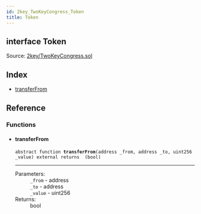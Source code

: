 ```yaml
---
id: 2key_TwoKeyCongress_Token
title: Token
---
```


<div class="contract-doc"><div class="contract"><h2 class="contract-header"><span class="contract-kind">interface</span> Token</h2><div class="source">Source: <a href="git+https://github.com/2keynet/web3-alpha/blob/v0.0.1/contracts/2key/TwoKeyCongress.sol" target="_blank">2key/TwoKeyCongress.sol</a></div></div><div class="index"><h2>Index</h2><ul><li><a href="2key_TwoKeyCongress_Token.html#transferFrom">transferFrom</a></li></ul></div><div class="reference"><h2>Reference</h2><div class="functions"><h3>Functions</h3><ul><li><div class="item function"><span id="transferFrom" class="anchor-marker"></span><h4 class="name">transferFrom</h4><div class="body"><code class="signature"><span>abstract </span>function <strong>transferFrom</strong><span>(address _from, address _to, uint256 _value) </span><span>external </span><span>returns  (bool) </span></code><hr/><dl><dt><span class="label-parameters">Parameters:</span></dt><dd><div><code>_from</code> - address</div><div><code>_to</code> - address</div><div><code>_value</code> - uint256</div></dd><dt><span class="label-return">Returns:</span></dt><dd>bool</dd></dl></div></div></li></ul></div></div></div>
